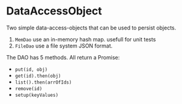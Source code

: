 # DataAccessObject

Two simple data-access-objects that can be used to persist objects.
1) `MemDao` use an in-memory hash map. usefull for unit tests
2) `FileDao` use a file system JSON format.

The DAO has 5 methods. All return a Promise:
* `put(id, obj)`
* `get(id).then(obj)`
* `list().then(arrOfIds)`
* `remove(id)`
* `setup(keyValues)`